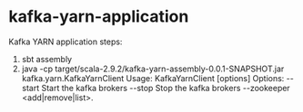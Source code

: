 # kafka-yarn-application

Kafka YARN application 
steps:
1. sbt assembly
2. java -cp target/scala-2.9.2/kafka-yarn-assembly-0.0.1-SNAPSHOT.jar kafka.yarn.KafkaYarnClient
Usage: KafkaYarnClient [options] 
Options:
  --start        Start the kafka brokers
  --stop         Stop the kafka brokers
  --zookeeper  <add|remove|list>.
